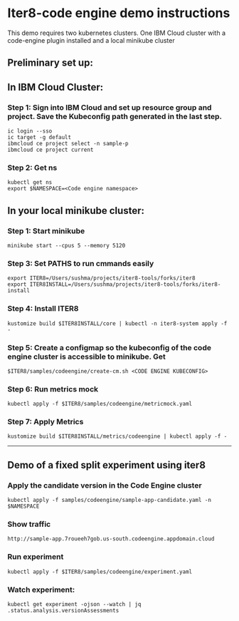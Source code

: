 # Iter8-code engine demo instructions
This demo requires two kubernetes clusters. One IBM Cloud cluster with a code-engine plugin installed and a local minikube cluster

## Preliminary set up:


## In IBM Cloud Cluster:
### Step 1: Sign into IBM Cloud and set up resource group and project. Save the Kubeconfig path generated in the last step.
```
ic login --sso
ic target -g default
ibmcloud ce project select -n sample-p
ibmcloud ce project current 
```

### Step 2: Get ns
```
kubectl get ns
export $NAMESPACE=<Code engine namespace>
```

## In your local minikube cluster:
### Step 1: Start minikube
```
minikube start --cpus 5 --memory 5120
```

### Step 3: Set PATHS to run cmmands easily
```
export ITER8=/Users/sushma/projects/iter8-tools/forks/iter8
export ITER8INSTALL=/Users/sushma/projects/iter8-tools/forks/iter8-install
```

### Step 4: Install ITER8
```
kustomize build $ITER8INSTALL/core | kubectl -n iter8-system apply -f - 
```

### Step 5: Create a configmap so the kubeconfig of the code engine cluster is accessible to minikube. Get 
```
$ITER8/samples/codeengine/create-cm.sh <CODE ENGINE KUBECONFIG>
```

### Step 6: Run metrics mock
```
kubectl apply -f $ITER8/samples/codeengine/metricmock.yaml 
```

### Step 7: Apply Metrics
```
kustomize build $ITER8INSTALL/metrics/codeengine | kubectl apply -f - 
```

------------------------------------------------
## Demo of a fixed split experiment using iter8

### Apply the candidate version in the Code Engine cluster
```
kubectl apply -f samples/codeengine/sample-app-candidate.yaml -n $NAMESPACE
```

### Show traffic
```
http://sample-app.7roueeh7gob.us-south.codeengine.appdomain.cloud
```

### Run experiment
```
kubectl apply -f $ITER8/samples/codeengine/experiment.yaml
```


### Watch experiment:
```
kubectl get experiment -ojson --watch | jq .status.analysis.versionAssessments 
```